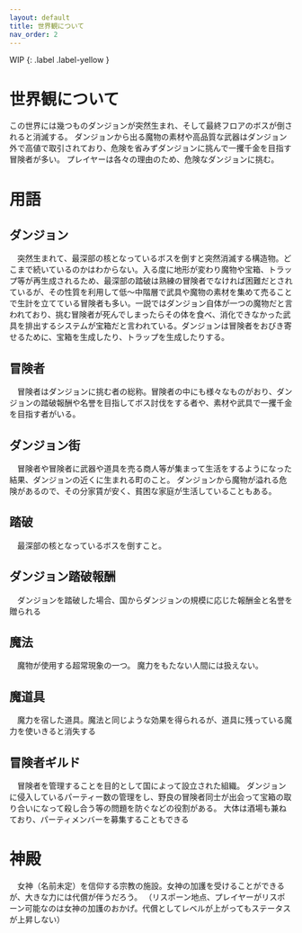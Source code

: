 ```yaml
---
layout: default
title: 世界観について
nav_order: 2
---
```


WIP
{: .label .label-yellow }

# 世界観について

この世界には幾つものダンジョンが突然生まれ、そして最終フロアのボスが倒されると消滅する。
ダンジョンから出る魔物の素材や高品質な武器はダンジョン外で高値で取引されており、危険を省みずダンジョンに挑んで一攫千金を目指す冒険者が多い。
プレイヤーは各々の理由のため、危険なダンジョンに挑む。

# 用語

## ダンジョン
　突然生まれて、最深部の核となっているボスを倒すと突然消滅する構造物。どこまで続いているのかはわからない。入る度に地形が変わり魔物や宝箱、トラップ等が再生成されるため、最深部の踏破は熟練の冒険者でなければ困難だとされているが、その性質を利用して低～中階層で武具や魔物の素材を集めて売ることで生計を立てている冒険者も多い。一説ではダンジョン自体が一つの魔物だと言われており、挑む冒険者が死んでしまったらその体を食べ、消化できなかった武具を排出するシステムが宝箱だと言われている。ダンジョンは冒険者をおびき寄せるために、宝箱を生成したり、トラップを生成したりする。

## 冒険者
　冒険者はダンジョンに挑む者の総称。冒険者の中にも様々なものがおり、ダンジョンの踏破報酬や名誉を目指してボス討伐をする者や、素材や武具で一攫千金を目指す者がいる。

## ダンジョン街
　冒険者や冒険者に武器や道具を売る商人等が集まって生活をするようになった結果、ダンジョンの近くに生まれる町のこと。
ダンジョンから魔物が溢れる危険があるので、その分家賃が安く、貧困な家庭が生活していることもある。

## 踏破
　最深部の核となっているボスを倒すこと。

## ダンジョン踏破報酬
　ダンジョンを踏破した場合、国からダンジョンの規模に応じた報酬金と名誉を贈られる

## 魔法
　魔物が使用する超常現象の一つ。
魔力をもたない人間には扱えない。

## 魔道具
　魔力を宿した道具。魔法と同じような効果を得られるが、道具に残っている魔力を使いきると消失する

## 冒険者ギルド
　冒険者を管理することを目的として国によって設立された組織。
ダンジョンに侵入しているパーティー数の管理をし、野良の冒険者同士が出会って宝箱の取り合いになって殺し合う等の問題を防ぐなどの役割がある。
大体は酒場も兼ねており、パーティメンバーを募集することもできる

# 神殿
　女神（名前未定）を信仰する宗教の施設。女神の加護を受けることができるが、大きな力には代償が伴うだろう。
 （リスポーン地点、プレイヤーがリスポーン可能なのは女神の加護のおかげ。代償としてレベルが上がってもステータスが上昇しない）
